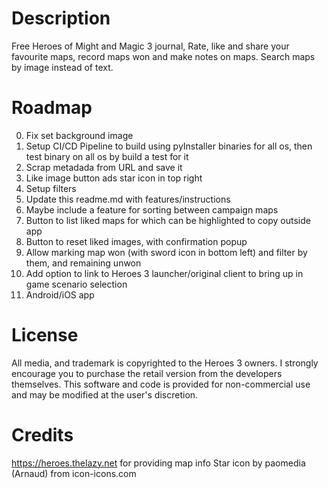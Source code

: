 
# Description

Free Heroes of Might and Magic 3 journal, Rate, like and share your favourite maps, record maps
won and make notes on maps. Search maps by image instead of text.

# Roadmap

0. Fix set background image
1. Setup CI/CD Pipeline to build using pyInstaller binaries for all os, then test binary on all os
by build a test for it
2. Scrap metadada from URL and save it
3. Like image button ads star icon in top right
4. Setup filters
5. Update this readme.md with features/instructions
6. Maybe include a feature for sorting between campaign maps
7. Button to list liked maps for which can be highlighted to copy outside app
8. Button to reset liked images, with confirmation popup
9. Allow marking map won (with sword icon in bottom left) and filter by them, and remaining unwon
10. Add option to link to Heroes 3 launcher/original client to bring up in game scenario selection
11. Android/iOS app

# License

All media, and trademark is copyrighted to the Heroes 3 owners. I strongly encourage you to purchase
the retail version from the developers themselves.
This software and code is provided for non-commercial use and may be modified at the user's discretion.

# Credits

https://heroes.thelazy.net for providing map info
Star icon by paomedia (Arnaud) from icon-icons.com